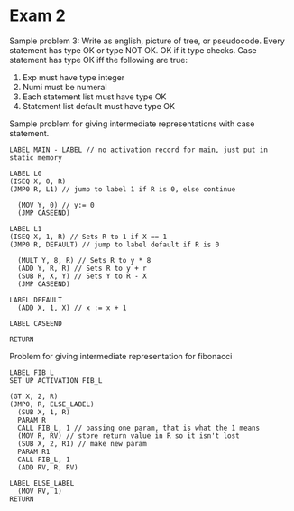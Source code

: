 
# Exam 2

Sample problem 3:
Write as english, picture of tree, or pseudocode.
Every statement has type OK or type NOT OK.  OK if it type checks.
Case statement has type OK iff the following are true:
1. Exp must have type integer
2. Numi must be numeral
3. Each statement list must have type OK
4. Statement list default must have type OK



Sample problem for giving intermediate representations with case statement.


```
LABEL MAIN - LABEL // no activation record for main, just put in static memory

LABEL L0
(ISEQ X, 0, R)
(JMP0 R, L1) // jump to label 1 if R is 0, else continue

  (MOV Y, 0) // y:= 0
  (JMP CASEEND)

LABEL L1
(ISEQ X, 1, R) // Sets R to 1 if X == 1
(JMP0 R, DEFAULT) // jump to label default if R is 0

  (MULT Y, 8, R) // Sets R to y * 8
  (ADD Y, R, R) // Sets R to y + r
  (SUB R, X, Y) // Sets Y to R - X
  (JMP CASEEND)

LABEL DEFAULT
  (ADD X, 1, X) // x := x + 1

LABEL CASEEND

RETURN
```


Problem for giving intermediate representation for fibonacci

```
LABEL FIB_L
SET UP ACTIVATION FIB_L

(GT X, 2, R)
(JMP0, R, ELSE_LABEL)
  (SUB X, 1, R)
  PARAM R
  CALL FIB_L, 1 // passing one param, that is what the 1 means
  (MOV R, RV) // store return value in R so it isn't lost
  (SUB X, 2, R1) // make new param
  PARAM R1
  CALL FIB_L, 1
  (ADD RV, R, RV)

LABEL ELSE_LABEL
  (MOV RV, 1)
RETURN

```


